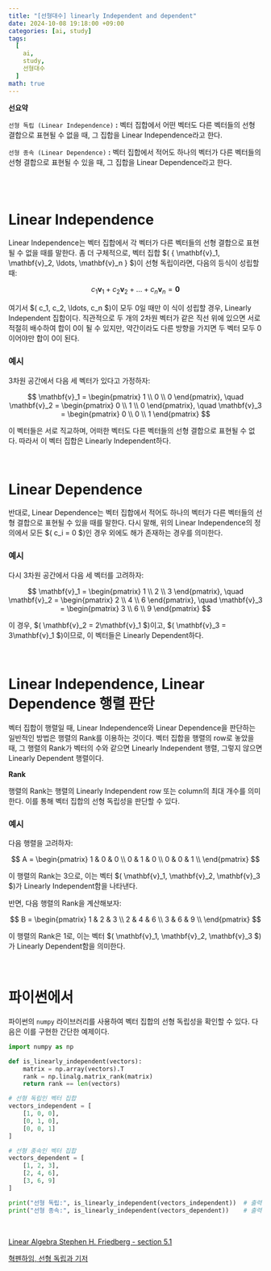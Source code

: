 ```yaml
---
title: "[선형대수] linearly Independent and dependent"
date: 2024-10-08 19:18:00 +09:00
categories: [ai, study]
tags:
  [
    ai,
    study,
    선형대수
  ]
math: true
---
```


**선요약**

`선형 독립 (Linear Independence)` **:** 벡터 집합에서 어떤 벡터도 다른 벡터들의 선형 결합으로 표현될 수 없을 때, 그 집합을 Linear Independence라고 한다.

`선형 종속 (Linear Dependence)` **:** 벡터 집합에서 적어도 하나의 벡터가 다른 벡터들의 선형 결합으로 표현될 수 있을 때, 그 집합을 Linear Dependence라고 한다.

<br/>
<br/>



# **Linear Independence**

Linear Independence는 벡터 집합에서 각 벡터가 다른 벡터들의 선형 결합으로 표현될 수 없을 때를 말한다. 좀 더 구체적으로, 벡터 집합 $( \{ \mathbf{v}_1, \mathbf{v}_2, \ldots, \mathbf{v}_n \} $)이 선형 독립이라면, 다음의 등식이 성립할 때:

$$
c_1 \mathbf{v}_1 + c_2 \mathbf{v}_2 + \ldots + c_n \mathbf{v}_n = \mathbf{0}
$$

여기서 $( c_1, c_2, \ldots, c_n $)이 모두 0일 때만 이 식이 성립할 경우, Linearly Independent 집합이다. 직관적으로 두 개의 2차원 벡터가 같은 직선 위에 있으면 서로 적절히 배수하여 합이 0이 될 수 있지만, 약간이라도 다른 방향을 가지면 두 벡터 모두 0이어야만 합이 0이 된다.

### **예시**

3차원 공간에서 다음 세 벡터가 있다고 가정하자:

$$
\mathbf{v}_1 = \begin{pmatrix} 1 \\ 0 \\ 0 \end{pmatrix}, \quad
\mathbf{v}_2 = \begin{pmatrix} 0 \\ 1 \\ 0 \end{pmatrix}, \quad
\mathbf{v}_3 = \begin{pmatrix} 0 \\ 0 \\ 1 \end{pmatrix}
$$

이 벡터들은 서로 직교하며, 어떠한 벡터도 다른 벡터들의 선형 결합으로 표현될 수 없다. 따라서 이 벡터 집합은 Linearly Independent하다.

<br/>

# **Linear Dependence**

반대로, Linear Dependence는 벡터 집합에서 적어도 하나의 벡터가 다른 벡터들의 선형 결합으로 표현될 수 있을 때를 말한다. 다시 말해, 위의 Linear Independence의 정의에서 모든 $( c_i = 0 $)인 경우 외에도 해가 존재하는 경우를 의미한다.

### **예시**

다시 3차원 공간에서 다음 세 벡터를 고려하자:

$$
\mathbf{v}_1 = \begin{pmatrix} 1 \\ 2 \\ 3 \end{pmatrix}, \quad
\mathbf{v}_2 = \begin{pmatrix} 2 \\ 4 \\ 6 \end{pmatrix}, \quad
\mathbf{v}_3 = \begin{pmatrix} 3 \\ 6 \\ 9 \end{pmatrix}
$$

이 경우, $( \mathbf{v}_2 = 2\mathbf{v}_1 $)이고, $( \mathbf{v}_3 = 3\mathbf{v}_1 $)이므로, 이 벡터들은 Linearly Dependent하다.

<br/>

# **Linear Independence, Linear Dependence 행렬 판단**

벡터 집합이 행렬일 때, Linear Independence와 Linear Dependence을 판단하는 일반적인 방법은 행렬의 Rank를 이용하는 것이다. 벡터 집합을 행렬의 row로 놓았을 때, 그 행렬의 Rank가 벡터의 수와 같으면 Linearly Independent 행렬, 그렇지 않으면 Linearly Dependent 행렬이다.


**Rank**

행렬의 Rank는 행렬의 Linearly Independent row 또는 column의 최대 개수를 의미한다. 이를 통해 벡터 집합의 선형 독립성을 판단할 수 있다.

### **예시**

다음 행렬을 고려하자:

$$
A = \begin{pmatrix}
1 & 0 & 0 \\
0 & 1 & 0 \\
0 & 0 & 1 \\
\end{pmatrix}
$$

이 행렬의 Rank는 3으로, 이는 벡터 $( \mathbf{v}_1, \mathbf{v}_2, \mathbf{v}_3 $)가 Linearly Independent함을 나타낸다.

반면, 다음 행렬의 Rank을 계산해보자:

$$
B = \begin{pmatrix}
1 & 2 & 3 \\
2 & 4 & 6 \\
3 & 6 & 9 \\
\end{pmatrix}
$$

이 행렬의 Rank은 1로, 이는 벡터 $( \mathbf{v}_1, \mathbf{v}_2, \mathbf{v}_3 $)가 Linearly Dependent함을 의미한다.

<br/>

# **파이썬에서**

파이썬의 `numpy` 라이브러리를 사용하여 벡터 집합의 선형 독립성을 확인할 수 있다. 다음은 이를 구현한 간단한 예제이다.

```python
import numpy as np

def is_linearly_independent(vectors):
    matrix = np.array(vectors).T
    rank = np.linalg.matrix_rank(matrix)
    return rank == len(vectors)

# 선형 독립인 벡터 집합
vectors_independent = [
    [1, 0, 0],
    [0, 1, 0],
    [0, 0, 1]
]

# 선형 종속인 벡터 집합
vectors_dependent = [
    [1, 2, 3],
    [2, 4, 6],
    [3, 6, 9]
]

print("선형 독립:", is_linearly_independent(vectors_independent))  # 출력: True
print("선형 종속:", is_linearly_independent(vectors_dependent))    # 출력: False
```

<br/>

[Linear Algebra Stephen H. Friedberg - section 5.1](https://g.co/kgs/PAu2zpL)

[혁펜하임, 선형 독립과 기저](https://youtu.be/mOOI4-BfjGQ?si=HydO3dh0RhdYnBpl)